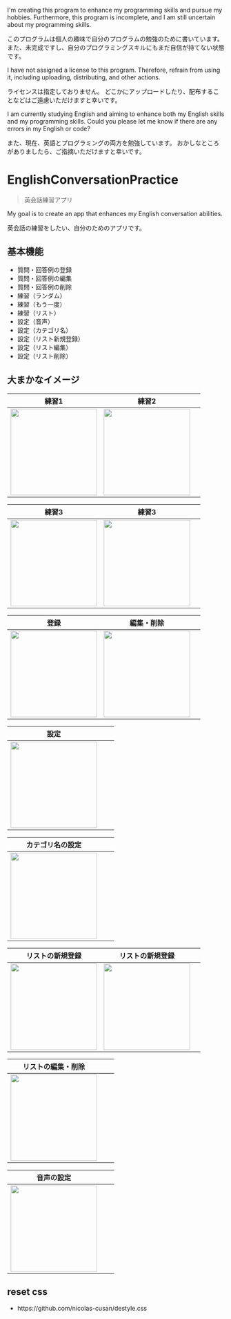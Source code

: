 <p>I'm creating this program to enhance my programming skills and pursue my hobbies.
Furthermore, this program is incomplete, and I am still uncertain about my programming skills.</p>
<p>このプログラムは個人の趣味で自分のプログラムの勉強のために書いています。
また、未完成ですし、自分のプログラミングスキルにもまだ自信が持てない状態です。</p>

<p>I have not assigned a license to this program.
Therefore, refrain from using it, including uploading, distributing, and other actions.</p>
<p>ライセンスは指定しておりません。
どこかにアップロードしたり、配布することなどはご遠慮いただけますと幸いです。</p>

<p>I am currently studying English and aiming to enhance both my English skills and my programming skills.
Could you please let me know if there are any errors in my English or code?</p>
<p>また、現在、英語とプログラミングの両方を勉強しています。
おかしなところがありましたら、ご指摘いただけますと幸いです。</p>

# EnglishConversationPractice
> 英会話練習アプリ

<p>My goal is to create an app that enhances my English conversation abilities.</p>
<p>英会話の練習をしたい、自分のためのアプリです。</p>


## 基本機能
<ul>
<li>質問・回答例の登録</li>
<li>質問・回答例の編集</li>
<li>質問・回答例の削除</li>
<li>練習（ランダム）</li>
<li>練習（もう一度）</li>
<li>練習（リスト）</li>
<li>設定（音声）</li>
<li>設定（カテゴリ名）</li>
<li>設定（リスト新規登録）</li>
<li>設定（リスト編集）</li>
<li>設定（リスト削除）</li>
</ul>

## 大まかなイメージ

| 練習1 | 練習2 |  |
| ---- | ---- | ---- |
| <img src="https://github.com/user-attachments/assets/4e90bf6c-6cd4-4fed-bc32-7c258a8beff8" width="200"> | <img src="https://github.com/user-attachments/assets/a67d9605-9abb-4e9b-a28d-fff90ce6c9dd" width="200"> |  |

| 練習3 | 練習3 |  |
| ---- | ---- | ---- |
| <img src="https://github.com/user-attachments/assets/684d2e06-fea0-4728-916e-4801089c9209" width="200"> | <img src="https://github.com/user-attachments/assets/ac574ec4-6c70-440a-ac5b-fdcb19596f50" width="200"> |  |

| 登録 | 編集・削除 |  |
| ---- | ---- | ---- |
| <img src="https://github.com/user-attachments/assets/ec44e3eb-01a5-4944-9d40-e1d3046e9f3e" width="200"> | <img src="https://github.com/user-attachments/assets/9bd2fe4c-a4a9-40a0-8f7d-5d561283ff58" width="200"> |  |

| 設定 |  |  |
| ---- | ---- | ---- |
| <img src="https://github.com/user-attachments/assets/59fc7632-e8cd-4004-b2d8-886506638b24" width="200"> |  |  |

| カテゴリ名の設定 |  |  |
| ---- | ---- | ---- |
| <img src="https://github.com/user-attachments/assets/3bf9c90f-01d1-4350-bddf-fb05bf712711" width="200"> |  |  |

| リストの新規登録 | リストの新規登録 |  |
| ---- | ---- | ---- |
| <img src="https://github.com/user-attachments/assets/98efce34-b515-404e-a152-87bde5aa5b26" width="200"> | <img src="https://github.com/user-attachments/assets/9820163c-82c4-4fcc-a9e2-80449c930ad7" width="200"> |  |

| リストの編集・削除 |  |  |
| ---- | ---- | ---- |
| <img src="https://github.com/user-attachments/assets/ec8aa312-7a48-45d1-ab62-75acbd5dd013" width="200"> |  |  |

| 音声の設定 |  |  |
| ---- | ---- | ---- |
| <img src="https://github.com/user-attachments/assets/77037d17-d5a8-44c5-b5ca-09f8c3a03433" width="200"> |  |  |

## reset css
<ul>
  <li>https://github.com/nicolas-cusan/destyle.css</li>
</ul>